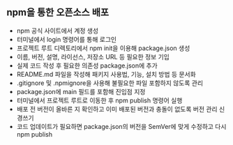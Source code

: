 ## npm을 통한 오픈소스 배포
- npm 공식 사이트에서 계정 생성
- 터미널에서 login 명령어를 통해 로그인
- 프로젝트 루트 디렉토리에서 npm init을 이용해 package.json 생성
- 이름, 버전, 설명, 라이선스, 저장소 URL 등 필요한 정보 기입
- 실제 코드 작성 후 필요한 의존성 package.json에 추가
- README.md 파일을 작성해 패키지 사용법, 기능, 설치 방법 등 문서화
- .gitignore 및 .npmignore을 사용해 불필요한 파일 포함하지 않도록 관리
- package.json에 main 필드를 포함해 진입점 지정
- 터미널에서 프로젝트 루트로 이동한 후 npm publish 명령어 실행
- 배포 전 버전이 올바른 지 확인하고 이미 배포된 버전과 충돌이 없도록 버전 관리 신경쓰기
- 코드 업데이트가 필요하면 package.json의 버전을 SemVer에 맞게 수정하고 다시 npm publish